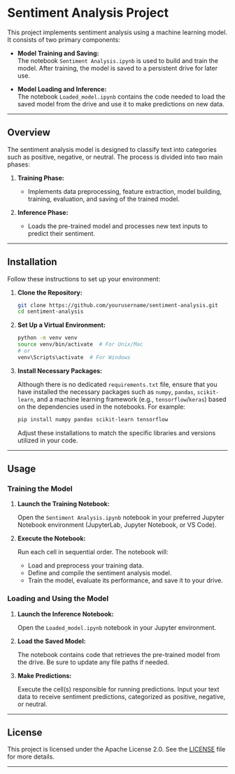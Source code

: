 # Sentiment Analysis Project

This project implements sentiment analysis using a machine learning model. It consists of two primary components:

- **Model Training and Saving:**  
  The notebook `Sentiment Analysis.ipynb` is used to build and train the model. After training, the model is saved to a persistent drive for later use.

- **Model Loading and Inference:**  
  The notebook `Loaded_model.ipynb` contains the code needed to load the saved model from the drive and use it to make predictions on new data.

---

## Overview

The sentiment analysis model is designed to classify text into categories such as positive, negative, or neutral. The process is divided into two main phases:

1. **Training Phase:**  
   - Implements data preprocessing, feature extraction, model building, training, evaluation, and saving of the trained model.
   
2. **Inference Phase:**  
   - Loads the pre-trained model and processes new text inputs to predict their sentiment.

---

## Installation

Follow these instructions to set up your environment:

1. **Clone the Repository:**

   ```bash
   git clone https://github.com/yourusername/sentiment-analysis.git
   cd sentiment-analysis
   ```

2. **Set Up a Virtual Environment:**

   ```bash
   python -m venv venv
   source venv/bin/activate  # For Unix/Mac
   # or
   venv\Scripts\activate  # For Windows
   ```

3. **Install Necessary Packages:**

   Although there is no dedicated `requirements.txt` file, ensure that you have installed the necessary packages such as `numpy`, `pandas`, `scikit-learn`, and a machine learning framework (e.g., `tensorflow`/`keras`) based on the dependencies used in the notebooks. For example:

   ```bash
   pip install numpy pandas scikit-learn tensorflow
   ```

   Adjust these installations to match the specific libraries and versions utilized in your code.

---

## Usage

### Training the Model

1. **Launch the Training Notebook:**

   Open the `Sentiment Analysis.ipynb` notebook in your preferred Jupyter Notebook environment (JupyterLab, Jupyter Notebook, or VS Code).

2. **Execute the Notebook:**

   Run each cell in sequential order. The notebook will:
   - Load and preprocess your training data.
   - Define and compile the sentiment analysis model.
   - Train the model, evaluate its performance, and save it to your drive.

### Loading and Using the Model

1. **Launch the Inference Notebook:**

   Open the `Loaded_model.ipynb` notebook in your Jupyter environment.

2. **Load the Saved Model:**

   The notebook contains code that retrieves the pre-trained model from the drive. Be sure to update any file paths if needed.

3. **Make Predictions:**

   Execute the cell(s) responsible for running predictions. Input your text data to receive sentiment predictions, categorized as positive, negative, or neutral.

---

## License

This project is licensed under the Apache License 2.0. See the [LICENSE](LICENSE) file for more details.

---
